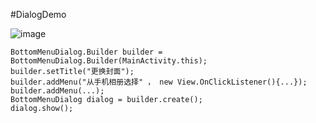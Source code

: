 #DialogDemo

![image](http://img.my.csdn.net/uploads/201607/25/1469408834_3192.jpg)

```
BottomMenuDialog.Builder builder = BottomMenuDialog.Builder(MainActivity.this);
builder.setTitle("更换封面");
builder.addMenu("从手机相册选择" ， new View.OnClickListener(){...});
builder.addMenu(...);
BottomMenuDialog dialog = builder.create();
dialog.show();
```
